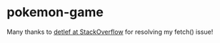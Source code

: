 # pokemon-game

Many thanks to [detlef at StackOverflow](https://stackoverflow.com/users/13708022/detlef) for resolving my fetch() issue!